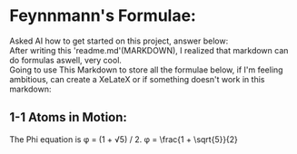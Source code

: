 # Feynnmann's Formulae:</br>
Asked AI how to get started on this project, answer below:</br>
After writing this 'readme.md'(MARKDOWN), I realized that markdown can do formulas aswell, very cool. </br>
Going to use This Markdown to store all the formulae below, if I'm feeling ambitious, can create a XeLateX or if something doesn't work in this markdown:</br>

## 1-1 Atoms in Motion:</br>
The Phi equation is φ = (1 + √5) / 2.
φ = \frac{1 + \sqrt{5}}{2}
